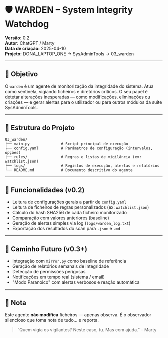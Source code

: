 # 🛡️ WARDEN – System Integrity Watchdog

**Versão:** 0.2  
**Autor:** ChatGPT / Marty  
**Data de criação:** 2025-04-10  
**Projeto:** DONA_LAPTOP_ONE → SysAdminTools → 03_warden

---

## 📌 Objetivo

O `warden` é um agente de monitorização da integridade do sistema. Atua como sentinela, vigiando ficheiros e diretórios críticos. O seu papel é detetar alterações inesperadas — como modificações, eliminações ou criações — e gerar alertas para o utilizador ou para outros módulos da suite SysAdminTools.

---

## 🧱 Estrutura do Projeto

```
03_warden/
├── main.py              # Script principal de execução
├── config.yaml          # Parâmetros de configuração (intervalos, opções)
├── rules/               # Regras e listas de vigilância (ex: watchlist.json)
├── logs/                # Registos de execução, alertas e relatórios
└── README.md            # Documento descritivo do agente
```

---

## 🔧 Funcionalidades (v0.2)

- Leitura de configurações gerais a partir de `config.yaml`
- Leitura de ficheiros de regras personalizados (ex: `watchlist.json`)
- Cálculo do hash SHA256 de cada ficheiro monitorizado
- Comparação com valores anteriores (baseline)
- Geração de alertas simples via log (`logs/warden_log.txt`)
- Exportação dos resultados do scan para `.json` e `.md`

---

## 📌 Caminho Futuro (v0.3+)

- Integração com `mirror.py` como baseline de referência
- Geração de relatórios semanais de integridade
- Detecção de permissões perigosas
- Notificações em tempo real (sistema / email)
- "Modo Paranoico" com alertas verbosos e reação automática

---

## 🔐 Nota

Este agente **não modifica** ficheiros — apenas observa. É o observador silencioso que toma nota de tudo… e reporta.

> “Quem vigia os vigilantes? Neste caso, tu. Mas com ajuda.” – Marty

